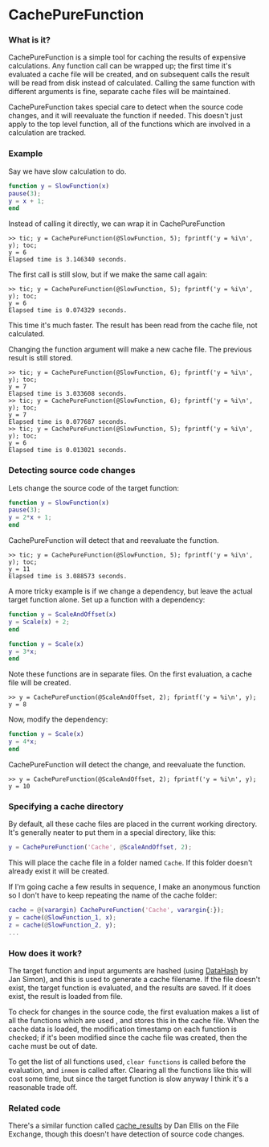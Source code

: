 # CachePureFunction

### What is it?

CachePureFunction is a simple tool for caching the results of expensive calculations. Any function call can be wrapped up; the first time it's evaluated a cache file will be created, and on subsequent calls the result will be read from disk instead of calculated. Calling the same function with different arguments is fine, separate cache files will be maintained.

CachePureFunction takes special care to detect when the source code changes, and it will reevaluate the function if needed. This doesn't just apply to the top level function, all of the functions which are involved in a calculation are tracked.

### Example

Say we have slow calculation to do.

```matlab
function y = SlowFunction(x)
pause(3);
y = x + 1;
end
```

Instead of calling it directly, we can wrap it in CachePureFunction

```
>> tic; y = CachePureFunction(@SlowFunction, 5); fprintf('y = %i\n', y); toc;
y = 6
Elapsed time is 3.146340 seconds.
```

The first call is still slow, but if we make the same call again:

```
>> tic; y = CachePureFunction(@SlowFunction, 5); fprintf('y = %i\n', y); toc;
y = 6
Elapsed time is 0.074329 seconds.
```

This time it's much faster. The result has been read from the cache file, not calculated.

Changing the function argument will make a new cache file. The previous result is still stored.

```
>> tic; y = CachePureFunction(@SlowFunction, 6); fprintf('y = %i\n', y); toc;
y = 7
Elapsed time is 3.033608 seconds.
>> tic; y = CachePureFunction(@SlowFunction, 6); fprintf('y = %i\n', y); toc;
y = 7
Elapsed time is 0.077687 seconds.
>> tic; y = CachePureFunction(@SlowFunction, 5); fprintf('y = %i\n', y); toc;
y = 6
Elapsed time is 0.013021 seconds.
```
### Detecting source code changes
Lets change the source code of the target function:

```matlab
function y = SlowFunction(x)
pause(3);
y = 2*x + 1;
end
```

CachePureFunction will detect that and reevaluate the function.

```
>> tic; y = CachePureFunction(@SlowFunction, 5); fprintf('y = %i\n', y); toc;
y = 11
Elapsed time is 3.088573 seconds.
```

A more tricky example is if we change a dependency, but leave the actual target function alone. Set up a function with a dependency:


```matlab
function y = ScaleAndOffset(x)
y = Scale(x) + 2;
end
```

```matlab
function y = Scale(x)
y = 3*x;
end
```

Note these functions are in separate files. On the first evaluation, a cache file will be created.

```
>> y = CachePureFunction(@ScaleAndOffset, 2); fprintf('y = %i\n', y);
y = 8
```

Now, modify the dependency:

```matlab
function y = Scale(x)
y = 4*x;
end
```

CachePureFunction will detect the change, and reevaluate the function.

```
>> y = CachePureFunction(@ScaleAndOffset, 2); fprintf('y = %i\n', y);
y = 10
```

### Specifying a cache directory
By default, all these cache files are placed in the current working directory. It's generally neater to put them in a special directory, like this:

```matlab
y = CachePureFunction('Cache', @ScaleAndOffset, 2);
```
This will place the cache file in a folder named `Cache`. If this folder doesn't already exist it will be created.

If I'm going cache a few results in sequence, I make an anonymous function so I don't have to keep repeating the name of the cache folder:

```matlab
cache = @(varargin) CachePureFunction('Cache', varargin{:});
y = cache(@SlowFunction_1, x);
z = cache(@SlowFunction_2, y);
...
```

### How does it work?
The target function and input arguments are hashed (using [DataHash](https://www.mathworks.com/matlabcentral/fileexchange/31272-datahash) by Jan Simon), and this is used to generate a cache filename. If the file doesn't exist, the target function is evaluated, and the results are saved. If it does exist, the result is loaded from file.

To check for changes in the source code, the first evaluation makes a list of all the functions which are used , and stores this in the cache file. When the cache data is loaded, the modification timestamp on each function is checked; if it's been modified since the cache file was created, then the cache must be out of date.

To get the list of all functions used, `clear functions` is called before the evaluation, and `inmem` is called after. Clearing all the functions like this will cost some time, but since the target function is slow anyway I think it's a reasonable trade off.

### Related code
There's a similar function called [cache_results](https://mathworks.com/matlabcentral/fileexchange/37465-cache-results) by Dan Ellis on the File Exchange, though this doesn't have detection of source code changes.
